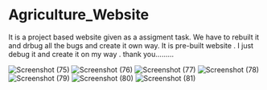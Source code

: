 # Agriculture_Website
It is a project based website given as a assigment task. We have to rebuilt it and drbug all the bugs and 
create it own way. It is pre-built website . I just debug it and create it on my way .
thank you.........



![Screenshot (75)](https://user-images.githubusercontent.com/38450418/96150607-2d6a9400-0f28-11eb-9328-ed8f01b453b3.png)
![Screenshot (76)](https://user-images.githubusercontent.com/38450418/96150609-2e9bc100-0f28-11eb-94fa-f2ee4fb9d306.png)
![Screenshot (77)](https://user-images.githubusercontent.com/38450418/96150619-2f345780-0f28-11eb-814a-3c7d1712013a.png)
![Screenshot (78)](https://user-images.githubusercontent.com/38450418/96150622-2fccee00-0f28-11eb-9289-027c8e89b597.png)
![Screenshot (79)](https://user-images.githubusercontent.com/38450418/96150626-30658480-0f28-11eb-9cad-ccab1329392d.png)
![Screenshot (80)](https://user-images.githubusercontent.com/38450418/96150635-3196b180-0f28-11eb-997b-d8fc60766a65.png)
![Screenshot (81)](https://user-images.githubusercontent.com/38450418/96150637-32c7de80-0f28-11eb-8a68-a7b8f49f555b.png)
